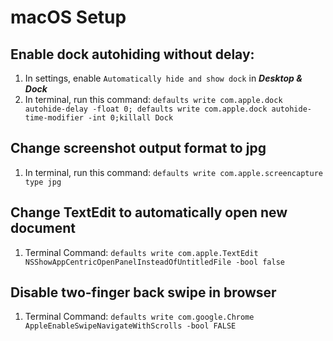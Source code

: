 # macOS Setup

## Enable dock autohiding without delay:
1. In settings, enable `Automatically hide and show dock` in _**Desktop & Dock**_
2. In terminal, run this command: `defaults write com.apple.dock autohide-delay -float 0; defaults write com.apple.dock autohide-time-modifier -int 0;killall Dock`

## Change screenshot output format to jpg
1. In terminal, run this command: `defaults write com.apple.screencapture type jpg`

## Change TextEdit to automatically open new document
1. Terminal Command: `defaults write com.apple.TextEdit NSShowAppCentricOpenPanelInsteadOfUntitledFile -bool false`

## Disable two-finger back swipe in browser
1. Terminal Command: `defaults write com.google.Chrome AppleEnableSwipeNavigateWithScrolls -bool FALSE`
